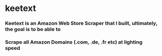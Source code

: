# keetext  
### Keetext is an Amazon Web Store Scraper that I built, ultimately, the goal is to be able to
### Scrape all Amazon Domains (.com, .de, .fr etc) at lighting speed
